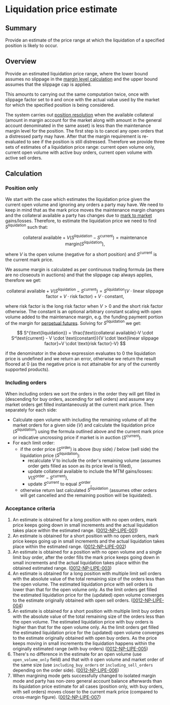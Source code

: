 # Liquidation price estimate

## Summary

Provide an estimate of the price range at which the liquidation of a specified position is likely to occur.

## Overview

Provide an estimated liquidation price range, where the lower bound assumes no slippage in the [margin level calculation](../protocol/0019-MCAL-margin_calculator.md) and the upper bound assumes that the slippage cap is applied.

This amounts to carrying out the same computation twice, once with slippage factor set to `0` and once with the actual value used by the market for which the specified position is being considered.

The system carries out [position resolution](../protocol/0012-POSR-position_resolution.md) when the available collateral (amount in margin account for the market along with amount in the general account denominated in the same asset) is less than the maintenance margin level for the position. The first step is to cancel any open orders that a distressed party may have. After that the margin requirement is re-evaluated to see if the position is still distressed. Therefore we provide three sets of estimates of a liquidation price range: current open volume only, current open volume with active buy orders, current open volume with active sell orders.

## Calculation

### Position only

We start with the case which estimates the liquidation price given the current open volume and ignoring any orders a party may have. We need to keep in mind that as the mark price moves the maintenance margin changes and the collateral available a party has changes due to [mark to market](../protocol/0003-MTMK-mark_to_market_settlement.md) gains/losses. Therefore, to estimate the liquidation price we need to find $S^{\text{liquidation}}$ such that:

$$
\text{collateral available} + V(S^{\text{liquidation}}-S^{\text{current}}) = \text{maintenance margin}(S^{\text{liquidation}}),
$$

where $V$ is the open volume (negative for a short position) and $S^\text{current}$ is the current mark price.

We assume margin is calculated as per continuous trading formula (as there are no closeouts in auctions) and that the slippage cap always applies, therefore we get:

$$
\text{collateral available} + V(S^{\text{liquidation}}-S^\text{current}) = S^{\text{liquidation}} (V \cdot \text{linear slippage factor}+V \cdot \text{risk factor}) + V \cdot \text{constant},
$$

where $\text{risk factor}$ is the long risk factor when $V>0$ and the short risk factor otherwise. The $\text{constant}$ is an optional arbitrary constant scaling with open volume added to the maintenance margin, e.g. the funding payment portion of the margin for [perpetual futures](../protocol/0053-PERP-product_builtin_perpetual_future.md#5-margin-considerations). Solving for $S^{\text{liquidation}}$ we get:

$$
S^{\text{liquidation}} = \frac{\text{collateral available}-V \cdot S^\text{current} - V \cdot \text{constant}}{V \cdot \text{linear slippage factor}+V \cdot \text{risk factor}-V}
$$

if the denominator in the above expression evaluates to $0$ the liquidation price is undefined and we return an error, otherwise we return the result floored at $0$ (as the negative price is not attainable for any of the currently supported products).

### Including orders

When including orders we sort the orders in the order they will get filled in (descending for buy orders, ascending for sell orders) and assume any market orders get filled instantaneously at the current mark price. Then separately for each side:

- Calculate open volume with including the remaining volume of all the market orders for a given side ($V$) and calculate the liquidation price ($S^{\text{liquidation}}$) using the formula outlined above and the current mark price or indicative uncrossing price if market is in auction ($S^{\text{current}}$).
- For each limit order:
  - if the order price ($S^{\text{order}}$) is above (buy side) / below (sell side) the liquidation price ($S^{\text{liquidation}}$):
    - recalculate $V$ to include the order's remaining volume (assumes order gets filled as soon as its price level is filled),
    - update $\text{collateral available}$ to include the MTM gains/losses: $V(S^{\text{order}}-S^{\text{current}})$,
    - update $S^{\text{current}}$ to equal $S^{\text{order}}$,
  - otherwise return last calculated $S^{\text{liquidation}}$ (assumes other orders will get cancelled and the remaining position will be liquidated).

### Acceptance criteria

1. An estimate is obtained for a long position with no open orders, mark price keeps going down in small increments and the actual liquidation takes place within the estimated range. (<a name="0012-NP-LIPE-001" href="#0012-NP-LIPE-001">0012-NP-LIPE-001</a>)
1. An estimate is obtained for a short position with no open orders, mark price keeps going up in small increments and the actual liquidation takes place within the estimated range. (<a name="0012-NP-LIPE-002" href="#0012-NP-LIPE-002">0012-NP-LIPE-002</a>)
1. An estimate is obtained for a position with no open volume and a single limit buy order, after the order fills the mark price keeps going down in small increments and the actual liquidation takes place within the obtained estimated range. (<a name="0012-NP-LIPE-003" href="#0012-NP-LIPE-003">0012-NP-LIPE-003</a>)
1. An estimate is obtained for a long position with multiple limit sell orders with the absolute value of the total remaining size of the orders less than the open volume. The estimated liquidation price with sell orders is lower than that for the open volume only. As the limit orders get filled the estimated liquidation price for the (updated) open volume converges to the estimate originally obtained with open sell orders. (<a name="0012-NP-LIPE-004" href="#0012-NP-LIPE-004">0012-NP-LIPE-004</a>)
1. An estimate is obtained for a short position with multiple limit buy orders with the absolute value of the total remaining size of the orders less than the open volume. The estimated liquidation price with buy orders is higher than that for the open volume only. As the limit orders get filled the estimated liquidation price for the (updated) open volume converges to the estimate originally obtained with open buy orders. As the price keeps moving in small increments the liquidation happens within the originally estimated range (with buy orders) (<a name="0012-NP-LIPE-005" href="#0012-NP-LIPE-005">0012-NP-LIPE-005</a>)
1. There's no difference in the estimate for an open volume (use `open_volume_only` field) and that with `0` open volume and market order of the same size (use `including_buy_orders` or `including_sell_orders` depending on the order side). (<a name="0012-NP-LIPE-006" href="#0012-NP-LIPE-006">0012-NP-LIPE-006</a>)
1. When margining mode gets successfully changed to isolated margin mode and party has non-zero general account balance afterwards than its liquidation price estimate for all cases (position only, with buy orders, with sell orders) moves closer to the current mark price (compared to cross-margin figure). (<a name="0012-NP-LIPE-007" href="#0012-NP-LIPE-007">0012-NP-LIPE-007</a>)
